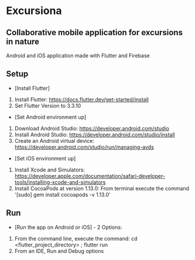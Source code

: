 # Excursiona

## Collaborative mobile application for excursions in nature

Android and iOS application made with Flutter and Firebase

## Setup

- [Install Flutter]

1. Install Flutter: https://docs.flutter.dev/get-started/install
2. Set Flutter Version to 3.3.10

- [Set Android environment up]

1. Download Android Studio: https://developer.android.com/studio
2. Install Android Studio: https://developer.android.com/studio/install
3. Create an Android virtual device: https://developer.android.com/studio/run/managing-avds

- [Set iOS environment up]

1. Install Xcode and Simulators: https://developer.apple.com/documentation/safari-developer-tools/installing-xcode-and-simulators
2. Install CocoaPods at version 1.13.0:
From terminal execute the command '[sudo] gem install cocoapods -v 1.13.0'

## Run

- [Run the app on Android or iOS] - 2 Options:
1. From the command line, execute the command: cd <flutter_project_directory> ; flutter run
2. From an IDE, Run and Debug options